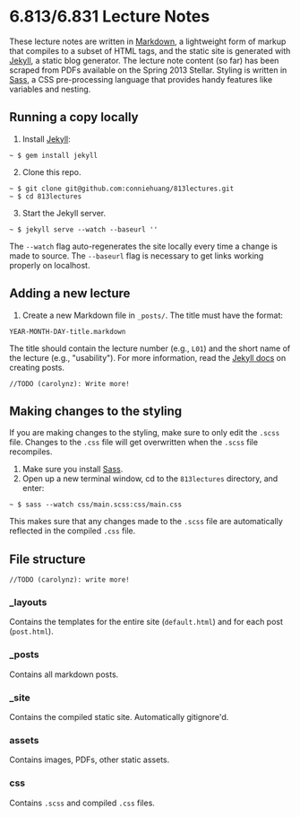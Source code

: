 # 6.813/6.831 Lecture Notes
These lecture notes are written in [Markdown](http://daringfireball.net/projects/markdown/syntax), a lightweight form of markup that compiles to a subset of HTML tags, and the static site is generated with [Jekyll](http://jekyllrb.com/), a static blog generator. The lecture note content (so far) has been scraped from PDFs available on the Spring 2013 Stellar. Styling is written in [Sass](http://sass-lang.com/), a CSS pre-processing language that provides handy features like variables and nesting.

## Running a copy locally
1. Install [Jekyll](http://jekyllrb.com/):

```   
~ $ gem install jekyll
```

2. Clone this repo.

```
~ $ git clone git@github.com:conniehuang/813lectures.git
~ $ cd 813lectures
```

3. Start the Jekyll server.

```
~ $ jekyll serve --watch --baseurl ''
```

The `--watch` flag auto-regenerates the site locally every time a change is made to source.
The `--baseurl` flag is necessary to get links working properly on localhost.

## Adding a new lecture
1. Create a new Markdown file in `_posts/`. The title must have the format:

```
YEAR-MONTH-DAY-title.markdown
```

The title should contain the lecture number (e.g., `L01`) and the short name of the lecture (e.g., "usability").
For more information, read the [Jekyll docs](http://jekyllrb.com/docs/posts/) on creating posts.

```
//TODO (carolynz): Write more!
```

## Making changes to the styling
If you are making changes to the styling, make sure to only edit the `.scss` file. Changes to the `.css` file will get overwritten when the `.scss` file recompiles. 

1. Make sure you install [Sass](http://sass-lang.com/).
2. Open up a new terminal window, cd to the `813lectures` directory, and enter:

```
~ $ sass --watch css/main.scss:css/main.css
```

This makes sure that any changes made to the `.scss` file are automatically reflected in the compiled `.css` file.

## File structure

```
//TODO (carolynz): write more!
```

### _layouts
Contains the templates for the entire site (`default.html`) and for each post (`post.html`).

### _posts
Contains all markdown posts.

### _site
Contains the compiled static site. Automatically gitignore'd.

### assets
Contains images, PDFs, other static assets.

### css
Contains `.scss` and compiled `.css` files.